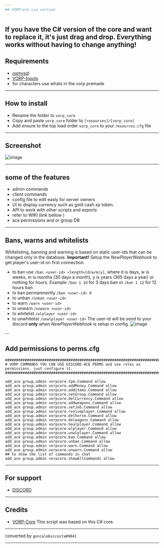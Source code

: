 ```yaml
---
## VORPcore Lua version
---
```


If you have the C# version of the core and want to replace it, it's just drag and drop. Everything works without having to change anything!
---
## Requirements
- [oxmysql](https://github.com/VORPCORE/oxmysql) 
- [VORP-Inputs](https://github.com/VORPCORE/vorp-inputs-lua/releases) 
-  for characters use whats in the vorp premade
---
## How to install 
* Rename the folder to ``vorp_core``
* Copy and paste ``vorp_core`` folder to ``[resources]/[vorp_core]``
* Add ensure to the top load order ``vorp_core`` to your ``resources.cfg`` file

---

## Screenshot
![image](https://user-images.githubusercontent.com/10902965/215692452-200c3460-9adc-4437-becc-6bda01ed3cb9.png)

---

## some of the features 
- admin commands 
- client commands
- config file to edit easly for server owners
- UI to display currency such as gold cash xp token.
- API to work with other scripts and exports
- refer to WIKI (link bellow )
- ace permissions and or group DB

---

## Bans, warns and whitelists

Whitelisting, banning and warning is based on static user-ids that can be changed only in the database. 
**Important!** Setup the *NewPlayerWebhook* to get player's user-id on first connection.
- to ban use `/ban <user-id> <length>[d/w/m/y]`, where d is days, w is weeks, m is months (30 days a month), y is years (365 days a year) or nothing for hours. Example `/ban 1 3d` for 3 days ban or `/ban 1 12` for 12 hours ban
- to ban permamnently `/ban <user-id> 0`
- to unban `/unban <user-id>`
- to warn `/warn <user-id>`
- to unwarn `/unwarn <user-id>`
- to whitelist `/wlplayer <user-id>`
- to unwhitelist `/unwlplayer <user-id>`
The user-id will be send to your discord **only** when *NewPlayerWebhook* is setup in config.
![image](https://i.imgur.com/cWlyIC8.png)


--
## Add permissions to perms.cfg
```
#############################################################################################
# VORP COMMANDS YOU CAN USE DISCORD ACE PERMS and use roles as permissions. just configure it.
#############################################################################################

add_ace group.admin vorpcore.tpm.Command allow
add_ace group.admin vorpcore.addMoney.Command allow
add_ace group.admin vorpcore.additems.Command allow
add_ace group.admin vorpcore.setGroup.Command allow
add_ace group.admin vorpcore.delCurrency.Command allow
add_ace group.admin vorpcore.addweapons.Command allow
add_ace group.admin vorpcore.setJob.Command allow
add_ace group.admin vorpcore.reviveplayer.Command allow
add_ace group.admin vorpcore.delhorse.Command allow
add_ace group.admin vorpcore.delwagons.Command allow
add_ace group.admin vorpcore.healplayer.Command allow 
add_ace group.admin vorpcore.wlplayer.Command allow
add_ace group.admin vorpcore.unwlplayer.Command allow
add_ace group.admin vorpcore.ban.Command allow
add_ace group.admin vorpcore.unban.Command allow
add_ace group.admin vorpcore.warn.Command allow
add_ace group.admin vorpcore.unwarn.Command allow
## to show the list of commands in chat
add_ace group.admin vorpcore.showAllCommands allow

```
---



## For support 
- [DISCORD](https://discord.gg/DHGVAbCj7N)

---


## Credits
- [VORP-Core](https://github.com/VORPCORE/VORP-Core/releases) This script was based on this C# core.

---

converted by `goncalobsccosta#9041`

---
